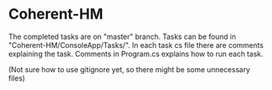 # Coherent-HM
The completed tasks are on "master" branch.
Tasks can be found in "Coherent-HM/ConsoleApp/Tasks/".
In each task cs file there are comments explaining the task.
Comments in Program.cs explains how to run each task.

(Not sure how to use gitignore yet, so there might be some unnecessary files)
